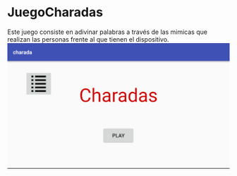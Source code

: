 # JuegoCharadas
Este juego consiste en adivinar palabras a través de las mimicas que realizan las personas frente al que tienen el dispositivo.
<img src="https://github.com/jorgeality/JuegoCharadas/blob/master/imagenes/Captura%20de%20pantalla%202018-05-22%20a%20la(s)%201.40.50%20p.%20m..png" />
